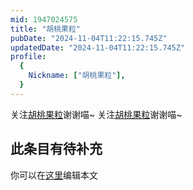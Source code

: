```yaml
---
mid: 1947024575
title: "胡桃果粒"
pubDate: "2024-11-04T11:22:15.745Z"
updatedDate: "2024-11-04T11:22:15.745Z"
profile:
  {
    Nickname: ["胡桃果粒"],
  }
---
```


关注[胡桃果粒](https://space.bilibili.com/1947024575)谢谢喵~ 关注[胡桃果粒](https://space.bilibili.com/1947024575)谢谢喵~

## 此条目有待补充
你可以在[这里](https://github.com/Yuhanawa/VTuber.ICU-Content/edit/master/v/胡桃果粒/index.md)编辑本文
